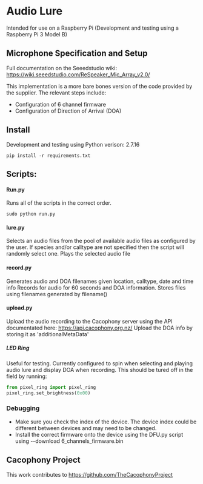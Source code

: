 # Audio Lure

Intended for use on a Raspberry Pi (Development and testing using a Raspberry Pi 3 Model B)

## Microphone Specification and Setup
Full documentation on the Seeedstudio wiki:
https://wiki.seeedstudio.com/ReSpeaker_Mic_Array_v2.0/

This implementation is a more bare bones version of the code provided by the supplier.
The relevant steps include:
* Configuration of 6 channel firmware
* Configuration of Direction of Arrival (DOA)

## Install
Development and testing using Python verison: 2.7.16
```
pip install -r requirements.txt
```

## Scripts:
#### Run.py
Runs all of the scripts in the correct order. 
```
sudo python run.py
```
#### lure.py
Selects an audio files from the pool of available audio files as configured by the user. If species and/or calltype are not specified then the script will randomly select one.
Plays the selected audio file
#### record.py
Generates audio and DOA filenames given location, calltype, date and time info
Records for audio for 60 seconds and DOA information. Stores files using filenames generated by filename()
#### upload.py
Upload the audio recording to the Cacophony server using the API documentated here: https://api.cacophony.org.nz/
Upload the DOA info by storing it as 'additionalMetaData'

##### LED Ring 
Useful for testing. Currently configured to spin when selecting and playing audio lure and display DOA when recording. This should be tured off in the field by running:
```python
from pixel_ring import pixel_ring
pixel_ring.set_brightness(0x00)
```

### Debugging
* Make sure you check the index of the device. The device index could be different between devices and may need to be changed.
* Install the correct firmware onto the device using the DFU.py script using --download 6_channels_firmware.bin

## Cacophony Project
This work contributes to https://github.com/TheCacophonyProject
